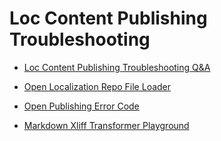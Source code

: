 # Loc Content Publishing Troubleshooting

* [Loc Content Publishing Troubleshooting Q&A](http://ol-troubleshooting.azurewebsites.net/Troubleshooting)

* [Open Localization Repo File Loader](http://ol-troubleshooting.azurewebsites.net/RepoFileLoader)

* [Open Publishing Error Code](../../engdocs/open_publish_build_rest_api_error_codes_responses.md)

* [Markdown Xliff Transformer Playground](http://mdxliff.azurewebsites.net/playground/)